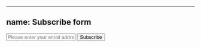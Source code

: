 
---
name: Subscribe form
---
<form>
  <div class="form-control form-control--inline">
    <input type="text" placeholder="Please enter your email address" class="text-input"/>
    <button class="btn btn--primary">Subscribe</button>
  </div>
</form>